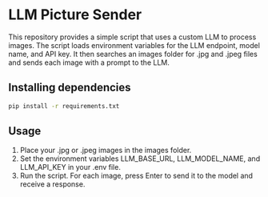 # LLM Picture Sender

This repository provides a simple script that uses a custom LLM to process images. The script loads environment variables for the LLM endpoint, model name, and API key. It then searches an images folder for .jpg and .jpeg files and sends each image with a prompt to the LLM.

## Installing dependencies
```bash
pip install -r requirements.txt
```

## Usage

1. Place your .jpg or .jpeg images in the images folder.
2. Set the environment variables LLM_BASE_URL, LLM_MODEL_NAME, and LLM_API_KEY in your .env file.
3. Run the script. For each image, press Enter to send it to the model and receive a response.